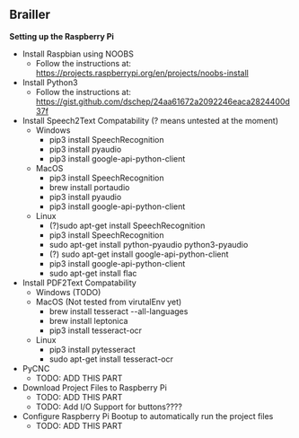 ﻿## **Brailler**

**Setting up the Raspberry Pi**

 - Install Raspbian using NOOBS
	 - Follow the instructions at: https://projects.raspberrypi.org/en/projects/noobs-install
 - Install Python3
	 - Follow the instructions at: https://gist.github.com/dschep/24aa61672a2092246eaca2824400d37f
 - Install Speech2Text Compatability (? means untested at the moment)
	 - Windows
		 - pip3 install SpeechRecognition
		 - pip3 install pyaudio
		 - pip3 install google-api-python-client
	 - MacOS
		 - pip3 install SpeechRecognition
		 - brew install portaudio
		 - pip3 install pyaudio
		 - pip3 install google-api-python-client
	 - Linux
		 - (?)sudo apt-get install SpeechRecognition
		 - pip3 install SpeechRecognition
		 - sudo apt-get install python-pyaudio python3-pyaudio
		 - (?) sudo apt-get install google-api-python-client
		 - pip3 install google-api-python-client
		 - sudo apt-get install flac
 - Install PDF2Text Compatability
 	 - Windows (TODO)
 	 - MacOS (Not tested from virutalEnv yet)
		 - brew install tesseract --all-languages
		 - brew install leptonica
		 - pip3 install tesseract-ocr
	 - Linux
	 	 - pip3 install pytesseract
		 - sudo apt-get install tesseract-ocr
 - PyCNC
	 - TODO: ADD THIS PART
 - Download Project Files to Raspberry Pi
	 - TODO: ADD THIS PART
	 - TODO: Add I/O Support for buttons????
 - Configure Raspberry Pi Bootup to automatically run the project files
	- TODO: ADD THIS PART

